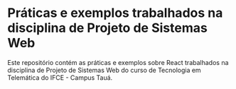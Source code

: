 # Práticas e exemplos trabalhados na disciplina de Projeto de Sistemas Web

Este repositório contém as práticas e exemplos sobre React trabalhados na disciplina de Projeto de Sistemas Web do curso de Tecnologia em Telemática do IFCE - Campus Tauá.
